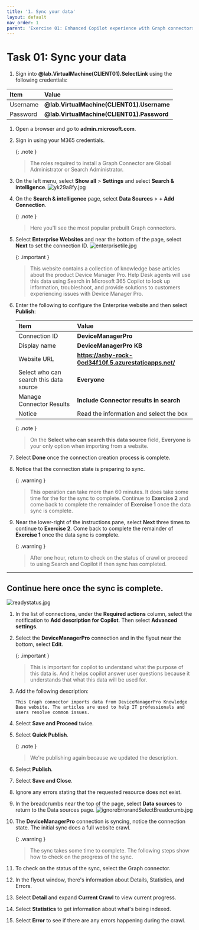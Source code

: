 ```yaml
---
title: '1. Sync your data'
layout: default
nav_order: 1
parent: 'Exercise 01: Enhanced Copilot experience with Graph connectors'
---
```


# Task 01: Sync your data


1. Sign into **@lab.VirtualMachine(CLIENT01).SelectLink** using the following credentials:

  | Item | Value |
  |:---------|:---------|
  | Username   | **@lab.VirtualMachine(CLIENT01).Username**   |
  | Password   | **@lab.VirtualMachine(CLIENT01).Password**   |

1. Open a browser and go to **admin.microsoft.com**.

1. Sign in using your M365 credentials.

	{: .note }
  	> The roles required to install a Graph Connector are Global Administrator or Search Administrator.

1. On the left menu, select **Show all** > **Settings** and select **Search & intelligence**.
    ![yk29a8fy.jpg](../media/yk29a8fy.jpg)

1. On the **Search & intelligence** page, select **Data Sources** > **+ Add Connection**.
   
  	{: .note }
  	> Here you'll see the most popular prebuilt Graph connectors.

1. Select **Enterprise Websites** and near the bottom of the page, select **Next** to set the connection ID.
    ![enterprisetile.jpg](../media/enterprisetile.jpg)

  	{: .important }
  	> This website contains a collection of knowledge base articles about the product Device Manager Pro. Help Desk agents will use this data using Search in Microsoft 365 Copilot to look up information, troubleshoot, and provide solutions to customers experiencing issues with Device Manager Pro.

1. Enter the following to configure the Enterprise website and then select **Publish**:

    | Item | Value |
    |:---------|:---------|
    | Connection ID  | **DeviceManagerPro**   |
    | Display name   | **DeviceManagerPro KB**   |
    | Website URL   | **https://ashy-rock-0cd34f10f.5.azurestaticapps.net/**   |
    | Select who can search this data source   | **Everyone**  |
    | Manage Connector Results   | **Include Connector results in search**   |
    | Notice   | Read the information and select the box   |

  	{: .note }
  	> On the **Select who can search this data source** field, **Everyone** is your only option when importing from a website.

1. Select **Done** once the connection creation process is complete.

1. Notice that the connection state is preparing to sync.

  	{: .warning }
  	> This operation can take more than 60 minutes. It does take some time for the for the sync to complete. Continue to **Exercise 2** and come back to complete the remainder of **Exercise 1** once the data sync is complete.

1. Near the lower-right of the instructions pane, select **Next** three times to continue to **Exercise 2**. Come back to complete the remainder of **Exercise 1** once the data sync is complete. 

  	{: .warning }
  	> After one hour, return to check on the status of crawl or proceed to using Search and Copilot if then sync has completed.

---

## Continue here once the sync is complete.

![readystatus.jpg](../media/readystatus.jpg)

1. In the list of connections, under the **Required actions** column, select the notification to **Add description for Copilot**. Then select **Advanced settings**.

1. Select the **DeviceManagerPro** connection and in the flyout near the bottom, select **Edit**.
   
  	{: .important }
  	> This is important for copilot to understand what the purpose of this data is. And it helps copilot answer user questions because it understands that what this data will be used for.

1. Add the following description: 
   
    ```Description-wrap
    This Graph connector imports data from DeviceManagerPro Knowledge Base website. The articles are used to help IT professionals and users resolve common issues.
    ```

1. Select **Save and Proceed** twice.  
   

1. Select **Quick Publish**. 
   
  	{: .note }
 	 > We're publishing again because we updated the description.

1. Select **Publish**.

1. Select **Save and Close**.

1. Ignore any errors stating that the requested resource does not exist.

1. In the breadcrumbs near the top of the page, select **Data sources** to return to the Data sources page.
    ![ignoreErrorandSelectBreadcrumb.jpg](../media/ignoreErrorandSelectBreadcrumb.jpg)

1. The **DeviceManagerPro** connection is syncing, notice the connection state. The initial sync does a full website crawl.

  	{: .warning }
  	> The sync takes some time to complete. The following steps show how to check on the progress of the sync.

1. To check on the status of the sync, select the Graph connector. 
   
1. In the flyout window, there's information about Details, Statistics, and Errors. 
   
1. Select **Detail** and expand **Current Crawl** to view current progress.

1. Select **Statistics** to get information about what's being indexed. 
   
1. Select **Error** to see if there are any errors happening during the crawl.

